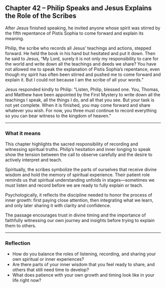 ## Chapter 42 – Philip Speaks and Jesus Explains the Role of the Scribes

After Jesus finished speaking, he invited anyone whose spirit was stirred by the fifth repentance of Pistis Sophia to come forward and explain its meaning.

Philip, the scribe who records all Jesus’ teachings and actions, stepped forward. He held the book in his hand but hesitated and put it down. Then he said to Jesus, “My Lord, surely it is not only my responsibility to care for the world and write down all the teachings and deeds we share? You have not allowed me to speak the explanation of Pistis Sophia’s repentance, even though my spirit has often been stirred and pushed me to come forward and explain it. But I could not because I am the scribe of all your words.”

Jesus responded kindly to Philip: “Listen, Philip, blessed one. You, Thomas, and Matthew have been appointed by the First Mystery to write down all the teachings I speak, all the things I do, and all that you see. But your task is not yet complete. When it is finished, you may come forward and share whatever you wish. For now, you three must continue to record everything so you can bear witness to the kingdom of heaven.”

---

### What it means

This chapter highlights the sacred responsibility of recording and witnessing spiritual truths. Philip’s hesitation and inner longing to speak show the tension between the call to observe carefully and the desire to actively interpret and teach.

Spiritually, the scribes symbolize the parts of ourselves that receive divine wisdom and hold the memory of spiritual experience. Their patient role reminds us that spiritual understanding unfolds in stages—sometimes we must listen and record before we are ready to fully explain or teach.

Psychologically, it reflects the discipline needed to honor the process of inner growth: first paying close attention, then integrating what we learn, and only later sharing it with clarity and confidence.

The passage encourages trust in divine timing and the importance of faithfully witnessing our own journey and insights before trying to explain them to others.

---

### Reflection

* How do you balance the roles of listening, recording, and sharing your own spiritual or inner experiences?  
* Are there parts of your inner wisdom that you feel ready to share, and others that still need time to develop?  
* What does patience with your own growth and timing look like in your life right now?  
